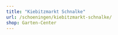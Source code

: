 ```yaml
---
title: "Kiebitzmarkt Schnalke"
url: /schoeningen/kiebitzmarkt-schnalke/
shop: Garten-Center
---
```

